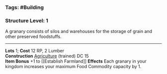 ### Tags: #Building 
### Structure Level: 1

A granary consists of silos and warehouses for the storage of grain and other preserved foodstuffs.

---

**Lots** 1; **Cost** 12 RP, 2 Lumber  
**Construction** [Agriculture](https://2e.aonprd.com/Skills.aspx?ID=18) (trained) DC 15  
**Item Bonus** +1 to [[Establish Farmland]]
**Effects** Each granary in your kingdom increases your maximum Food Commodity capacity by 1.